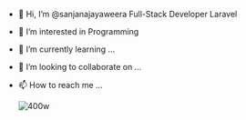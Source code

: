 - 👋 Hi, I’m @sanjanajayaweera Full-Stack Developer Laravel       
- 👀 I’m interested in Programming
- 🌱 I’m currently learning ...
- 💞️ I’m looking to collaborate on ...
- 📫 How to reach me ...                                 

    ![400w](https://user-images.githubusercontent.com/87656119/131827959-e7cf4566-f37d-4d0a-8c25-252dd5025e3d.gif)


<!---
sanjanajayaweera/sanjanajayaweera is a ✨ special ✨ repository because its `README.md` (this file) appears on your GitHub profile.
You can click the Preview link to take a look at your changes.
--->
